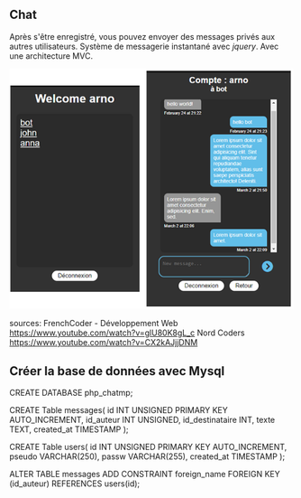 ## Chat

Après s'être enregistré, vous pouvez envoyer des messages privés aux autres utilisateurs. Système de messagerie instantané avec *jquery*. 
Avec une architecture MVC.

![Screenshot](https://github.com/AvirKarakitsos/PHPchat/blob/main/images/screenshot.png?raw=true)

sources: 
    FrenchCoder - Développement Web https://www.youtube.com/watch?v=glU80K8gL_c
    Nord Coders https://www.youtube.com/watch?v=CX2kAJjjDNM

## Créer la base de données avec Mysql

CREATE DATABASE php_chatmp;

CREATE Table messages(
    id INT UNSIGNED PRIMARY KEY AUTO_INCREMENT,
    id_auteur INT UNSIGNED,
    id_destinataire INT,
    texte TEXT,
    created_at TIMESTAMP
);

CREATE Table users(
    id INT UNSIGNED PRIMARY KEY AUTO_INCREMENT,
    pseudo VARCHAR(250),
    passw VARCHAR(255),
    created_at TIMESTAMP
);

ALTER TABLE messages ADD CONSTRAINT foreign_name FOREIGN KEY (id_auteur) REFERENCES users(id);
